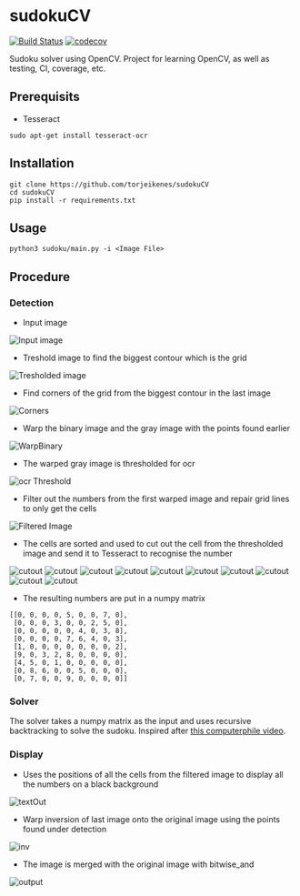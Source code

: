 # sudokuCV

[![Build Status](https://travis-ci.org/torjeikenes/sudokuCV.svg?branch=master)](https://travis-ci.org/torjeikenes/sudokuCV)
[![codecov](https://codecov.io/gh/torjeikenes/sudokuCV/branch/master/graph/badge.svg)](https://codecov.io/gh/torjeikenes/sudokuCV)


Sudoku solver using OpenCV. Project for learning OpenCV, as well as testing, CI, coverage, etc.

## Prerequisits

* Tesseract
```
sudo apt-get install tesseract-ocr
```

## Installation 

```
git clone https://github.com/torjeikenes/sudokuCV
cd sudokuCV
pip install -r requirements.txt
```

## Usage
```
python3 sudoku/main.py -i <Image File>
```


## Procedure 

### Detection

* Input image

![Input image](images/sudoku1.jpg)

* Treshold image to find the biggest contour which is the grid

![Tresholded image](images/binary1.png)

* Find corners of the grid from the biggest contour in the last image

![Corners](images/points.png) 

* Warp the binary image and the gray image with the points found earlier

![WarpBinary](images/binaryWarp.png)

* The warped gray image is thresholded for ocr

![ocr Threshold](images/cleanWarp.png)

* Filter out the numbers from the first warped image and repair grid lines to only get the cells

![Filtered Image](images/cellMask.png)

* The cells are sorted and used to cut out the cell from the thresholded image and send it to Tesseract to recognise the number

![cutout](images/numbers/1.png)
![cutout](images/numbers/2.png)
![cutout](images/numbers/3.png)
![cutout](images/numbers/4.png)
![cutout](images/numbers/5.png)
![cutout](images/numbers/6.png)
![cutout](images/numbers/7.png)
![cutout](images/numbers/8.png)
![cutout](images/numbers/9.png)
![cutout](images/numbers/0.png)

* The resulting numbers are put in a numpy matrix
```
[[0, 0, 0, 0, 5, 0, 0, 7, 0],
 [0, 0, 0, 3, 0, 0, 2, 5, 0],
 [0, 0, 0, 0, 0, 4, 0, 3, 8],
 [0, 0, 0, 0, 7, 6, 4, 0, 3],
 [1, 0, 0, 0, 0, 0, 0, 0, 2],
 [9, 0, 3, 2, 8, 0, 0, 0, 0],
 [4, 5, 0, 1, 0, 0, 0, 0, 0],
 [0, 8, 6, 0, 0, 5, 0, 0, 0],
 [0, 7, 0, 0, 9, 0, 0, 0, 0]]
```

### Solver

The solver takes a numpy matrix as the input and uses recursive backtracking to solve the sudoku. Inspired after [this computerphile video](https://www.youtube.com/watch?v=G_UYXzGuqvM).

### Display

* Uses the positions of all the cells from the filtered image to display all the numbers on a black background

![textOut](images/textOut.png)

* Warp inversion of last image onto the original image using the points found under detection

![inv](images/inv.png)

* The image is merged with the original image with bitwise_and

![output](images/output.png)


